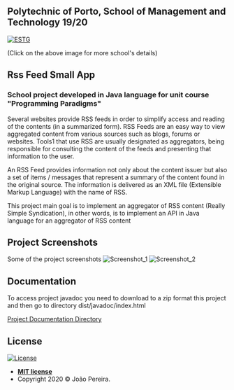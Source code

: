 ## Polytechnic of Porto, School of Management and Technology 19/20
<a href="https://www.estg.ipp.pt/"><img src="https://user-images.githubusercontent.com/44362304/94424125-9f4d8a00-0181-11eb-84cb-174d8dbde5ec.png" title="ESTG"></a>

 (Click on the above image for more school's details)

## Rss Feed Small App

### School project developed in Java language for unit course "Programming Paradigms"

Several websites provide RSS feeds in order to simplify access and reading of the contents (in a summarized form). RSS Feeds are an easy way to view aggregated content from various sources such as blogs, forums or websites. Tools1 that use RSS are usually designated as aggregators, being responsible for consulting the content of the feeds and presenting that information to the user.

An RSS Feed provides information not only about the content issuer but also a set of items / messages that represent a summary of the content found in the original source.
The information is delivered as an XML file (Extensible Markup Language) with the name of RSS.

This project main goal is to implement an aggregator of RSS content (Really Simple Syndication), in other words, is to implement an API in Java language for an aggregator of RSS content

## Project Screenshots
Some of the project screenshots
![Screenshot_1](https://user-images.githubusercontent.com/44362304/94588917-8675cf00-027c-11eb-9eec-219ff2e95eda.png)
![Screenshot_2](https://user-images.githubusercontent.com/44362304/94588916-85dd3880-027c-11eb-8920-59c60866e226.png)


## Documentation
To access project javadoc you need to download to a zip format this project and then go to directory dist/javadoc/index.html
<p><a href=""> Project Documentation Directory</a></p>

## License

[![License](http://img.shields.io/:license-mit-blue.svg?style=flat-square)](http://badges.mit-license.org)
- **[MIT license](http://opensource.org/licenses/mit-license.php)**
- Copyright 2020 © João Pereira.
